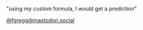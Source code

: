 "using my custom formula, I would get a prediction"

<a href="https://mastodon.social/@fgregg" rel="me">@fgregg@mastodon.social</a>
